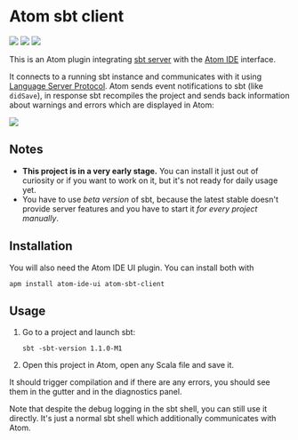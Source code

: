 # Atom sbt client

[![](https://img.shields.io/github/release/laughedelic/atom-sbt-client/all.svg)](https://github.com/laughedelic/atom-sbt-client/releases/latest)
[![](https://img.shields.io/badge/license-MPL--2.0-blue.svg)](https://www.tldrlegal.com/l/mpl-2.0)
[![](https://img.shields.io/badge/contact-gitter_chat-dd1054.svg)](https://gitter.im/laughedelic/atom-sbt-client)

This is an Atom plugin integrating [sbt server](http://www.scala-sbt.org/1.x-beta/docs/sbt-server.html) with the [Atom IDE](https://ide.atom.io) interface.

It connects to a running sbt instance and communicates with it using [Language Server Protocol](https://github.com/Microsoft/language-server-protocol). Atom sends event notifications to sbt (like `didSave`), in response sbt recompiles the project and sends back information about warnings and errors which are displayed in Atom:

<img src="https://user-images.githubusercontent.com/766656/32409435-015c59b0-c1ac-11e7-9de7-c3c45ae5e44e.png">

## Notes

* **This project is in a very early stage.** You can install it just out of curiosity or if you want to work on it, but it's not ready for daily usage yet.
* You have to use _beta version_ of sbt, because the latest stable doesn't provide server features and you have to start it _for every project manually_.

## Installation

You will also need the Atom IDE UI plugin. You can install both with
```
apm install atom-ide-ui atom-sbt-client
```

## Usage

1. Go to a project and launch sbt:
    ```
    sbt -sbt-version 1.1.0-M1
    ```
2. Open this project in Atom, open any Scala file and save it.

It should trigger compilation and if there are any errors, you should see them in the gutter and in the diagnostics panel.

Note that despite the debug logging in the sbt shell, you can still use it directly. It's just a normal sbt shell which additionally communicates with Atom.
